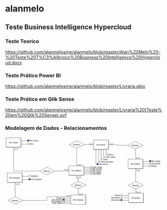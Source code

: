 # alanmelo
## Teste Business Intelligence Hypercloud
### Teste Teorico
https://github.com/alanmelosme/alanmelo/blob/master/Alan%20Melo%20-%20Teste%20T%C3%A9cnico%20Business%20Intelligence%20Hypercloud.docx

### Teste Prático Power BI
https://github.com/alanmelosme/alanmelo/blob/master/Livraria.pbix

### Teste Prático em Qlik Sense
https://github.com/alanmelosme/alanmelo/blob/master/Livraria%20(Teste%20em%20Qlik%20Sense).qvf

### Modelagem de Dados - Relacionamentos
![Modelagem de Dados](https://github.com/alanmelosme/alanmelo/blob/master/Relacionamento%20entre%20as%20Tabelas%20(Modelagem).JPG)
